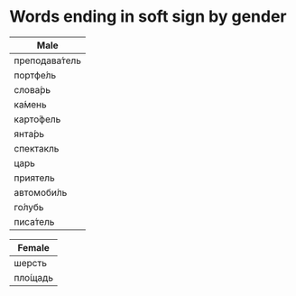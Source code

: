 # Words ending in soft sign by gender 

| Male |
|------|
|преподава́тель|
|портфе́ль|
|слова́рь|
|ка́мень|
|карто́фель|
|янта́рь|
|спектакль|
|царь|
|приятель|
|автомоби́ль|
|го́лубь|
|писа́тель|

| Female |
|------|
|шерсть|
|пло́щадь|

